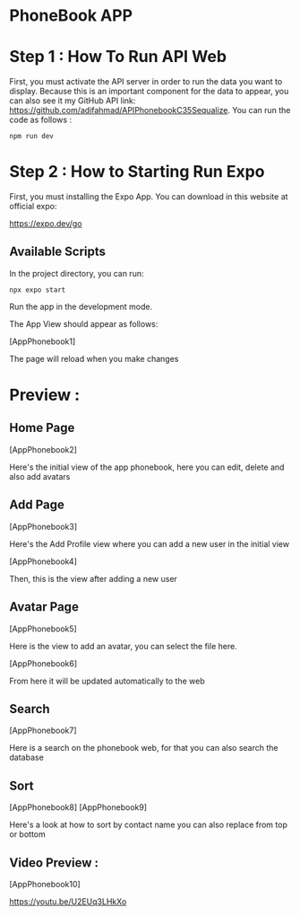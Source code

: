 # PhoneBook APP

# Step 1 : How To Run API Web

First, you must activate the API server in order to run the data you want to display. Because this is an important component for the data to appear, you can also see it my GitHub API link: https://github.com/adifahmad/APIPhonebookC35Sequalize. You can run the code as follows :

`npm run dev`

# Step 2 : How to Starting Run Expo

First, you must installing the Expo App. You can download in this website at official expo:

https://expo.dev/go

## Available Scripts

In the project directory, you can run:

`npx expo start`

Run the app in the development mode.

The App View should appear as follows:

[AppPhonebook1]

The page will reload when you make changes

# Preview :

## Home Page

[AppPhonebook2]

Here's the initial view of the app phonebook, here you can edit, delete and also add avatars

## Add Page

[AppPhonebook3]

Here's the Add Profile view where you can add a new user in the initial view

[AppPhonebook4]

Then, this is the view after adding a new user


## Avatar Page

[AppPhonebook5]

Here is the view to add an avatar, you can select the file here.

[AppPhonebook6]

From here it will be updated automatically to the web

## Search 

[AppPhonebook7]

Here is a search on the phonebook web, for that you can also search the database

## Sort

[AppPhonebook8]
[AppPhonebook9]

Here's a look at how to sort by contact name you can also replace from top or bottom

## Video Preview : 

[AppPhonebook10]

https://youtu.be/U2EUq3LHkXo
